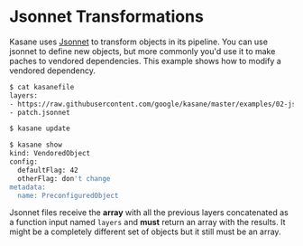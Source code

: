# Jsonnet Transformations

Kasane uses [Jsonnet](http://jsonnet.org/) to transform objects in its pipeline. You can use jsonnet to define new objects, but more commonly you'd use it to make paches to vendored dependencies. This example shows how to modify a vendored dependency.

```bash
$ cat kasanefile
layers:
- https://raw.githubusercontent.com/google/kasane/master/examples/02-jsonnet-transformations/object.yaml
- patch.jsonnet

$ kasane update

$ kasane show
kind: VendoredObject
config:
  defaultFlag: 42
  otherFlag: don't change
metadata:
  name: PreconfiguredObject
```

Jsonnet files receive the **array** with all the previous layers concatenated as a function input named `layers` and **must** return an array with the results. It might be a completely different set of objects but it still must be an array.
